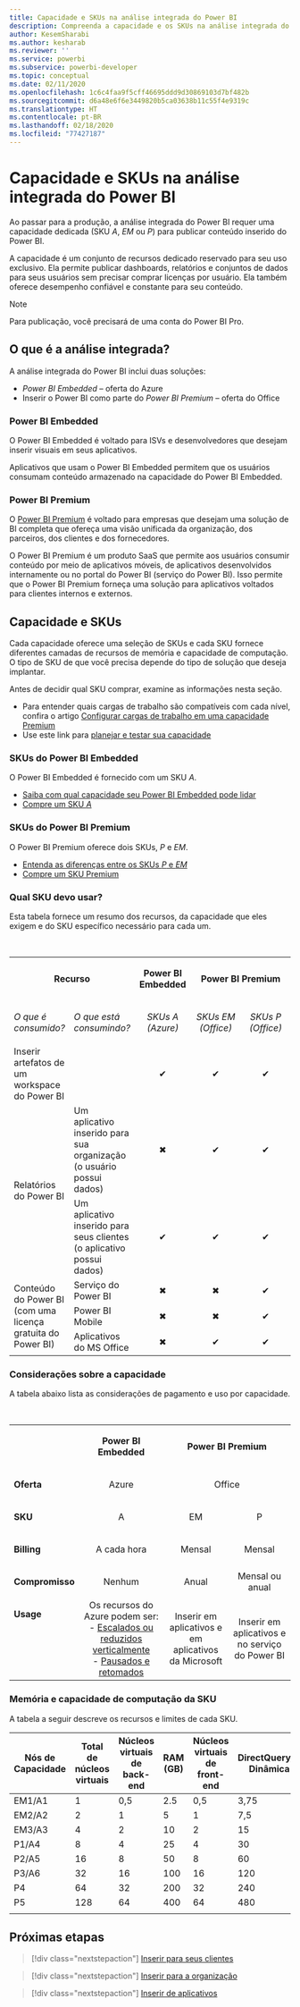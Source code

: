 ```yaml
---
title: Capacidade e SKUs na análise integrada do Power BI
description: Compreenda a capacidade e os SKUs na análise integrada do Power BI.
author: KesemSharabi
ms.author: kesharab
ms.reviewer: ''
ms.service: powerbi
ms.subservice: powerbi-developer
ms.topic: conceptual
ms.date: 02/11/2020
ms.openlocfilehash: 1c6c4faa9f5cff46695ddd9d30869103d7bf482b
ms.sourcegitcommit: d6a48e6f6e3449820b5ca03638b11c55f4e9319c
ms.translationtype: HT
ms.contentlocale: pt-BR
ms.lasthandoff: 02/18/2020
ms.locfileid: "77427187"
---
```

# <a name="capacity-and-skus-in-power-bi-embedded-analytics"></a>Capacidade e SKUs na análise integrada do Power BI

Ao passar para a produção, a análise integrada do Power BI requer uma capacidade dedicada (SKU *A*, *EM* ou *P*) para publicar conteúdo inserido do Power BI.

A capacidade é um conjunto de recursos dedicado reservado para seu uso exclusivo. Ela permite publicar dashboards, relatórios e conjuntos de dados para seus usuários sem precisar comprar licenças por usuário. Ela também oferece desempenho confiável e constante para seu conteúdo.

>[!NOTE]
>Para publicação, você precisará de uma conta do Power BI Pro.

## <a name="what-is-embedded-analytics"></a>O que é a análise integrada?

A análise integrada do Power BI inclui duas soluções:
* *Power BI Embedded* – oferta do Azure
* Inserir o Power BI como parte do *Power BI Premium* – oferta do Office

### <a name="power-bi-embedded"></a>Power BI Embedded

O Power BI Embedded é voltado para ISVs e desenvolvedores que desejam inserir visuais em seus aplicativos.

Aplicativos que usam o Power BI Embedded permitem que os usuários consumam conteúdo armazenado na capacidade do Power BI Embedded.

### <a name="power-bi-premium"></a>Power BI Premium

O [Power BI Premium](../service-premium-what-is.md) é voltado para empresas que desejam uma solução de BI completa que ofereça uma visão unificada da organização, dos parceiros, dos clientes e dos fornecedores.

O Power BI Premium é um produto SaaS que permite aos usuários consumir conteúdo por meio de aplicativos móveis, de aplicativos desenvolvidos internamente ou no portal do Power BI (serviço do Power BI). Isso permite que o Power BI Premium forneça uma solução para aplicativos voltados para clientes internos e externos.

## <a name="capacity-and-skus"></a>Capacidade e SKUs

Cada capacidade oferece uma seleção de SKUs e cada SKU fornece diferentes camadas de recursos de memória e capacidade de computação. O tipo de SKU de que você precisa depende do tipo de solução que deseja implantar.

Antes de decidir qual SKU comprar, examine as informações nesta seção.
* Para entender quais cargas de trabalho são compatíveis com cada nível, confira o artigo [Configurar cargas de trabalho em uma capacidade Premium](../service-admin-premium-workloads.md)
* Use este link para [planejar e testar sua capacidade](../service-premium-capacity-optimize.md#testing-approaches)

### <a name="power-bi-embedded-skus"></a>SKUs do Power BI Embedded

O Power BI Embedded é fornecido com um SKU *A*.
* [Saiba com qual capacidade seu Power BI Embedded pode lidar](https://powerbi.microsoft.com/blog/power-bi-developer-community-june-july-update/#Capacity-Plan)
* [Compre um SKU *A*](../service-admin-premium-purchase.md#purchase-a-skus-for-testing-and-other-scenarios)

### <a name="power-bi-premium-skus"></a>SKUs do Power BI Premium

O Power BI Premium oferece dois SKUs, *P* e *EM*.
* [Entenda as diferenças entre os SKUs *P* e *EM*](../service-premium-what-is.md#subscriptions-and-licensing)
* [Compre um SKU Premium](../service-admin-premium-purchase.md)

### <a name="which-sku-should-i-use"></a>Qual SKU devo usar?

Esta tabela fornece um resumo dos recursos, da capacidade que eles exigem e do SKU específico necessário para cada um. 

</br>
<table>
<col width="20%">
<col width="20%">
<col width="20%">
<col width="20%">
<col width="20%">
<tbody>
<tr>
<td style="text-align: center"; colspan="2"><p><b>Recurso</b></p></td>
<td style="text-align: center">
<p><b>Power BI Embedded</b></p>
</td>
<td style="text-align: center"; colspan="2">
<p><b>Power BI Premium</b></p>
</td>
</tr>
<tr>
<td><p><em>O que é consumido?</em><p></td>
<td><p><em>O que está consumindo?</em><p></td>
<td style="text-align: center"><p><em>SKUs A</br>(Azure)</em></p></td>
<td style="text-align: center"><p><em>SKUs EM</br>(Office)</em></p></td>
<td style="text-align: center"><p><em>SKUs P</br>(Office)</em></p></td>
</tr>
<tr>
<td>Inserir artefatos de um workspace do Power BI</td>
<td>
</td>
<td style="text-align: center">✔</td>
<td style="text-align: center">✔</td>
<td style="text-align: center">✔</td>
</tr>
<tr>
<td rowspan="2">Relatórios do Power BI</td>
<td>Um aplicativo inserido para sua organização</br>(o usuário possui dados)</td>
<td style="text-align: center">✖</td>
<td style="text-align: center">✔</td>
<td style="text-align: center">✔</td>
</tr>
<tr>
<td>Um aplicativo inserido para seus clientes</br>(o aplicativo possui dados)</td>
<td style="text-align: center">✔</td>
<td style="text-align: center">✔</td>
<td style="text-align: center">✔</td>
</tr>
<tr>
<td rowspan="3">Conteúdo do Power BI<br>(com uma licença gratuita do Power BI)</td>
<td>Serviço do Power BI</td>
<td style="text-align: center">✖</td>
<td style="text-align: center">✖</td>
<td style="text-align: center">✔</td>
</tr>
<tr>
<td>Power BI Mobile</td>
<td style="text-align: center">✖</td>
<td style="text-align: center">✖</td>
<td style="text-align: center">✔</td>
</tr>
<tr>
<td>Aplicativos do MS Office</td>
<td style="text-align: center">✖</td>
<td style="text-align: center">✔</td>
<td style="text-align: center">✔</td>
</tr>
</tbody>
</table>

### <a name="capacity-considerations"></a>Considerações sobre a capacidade

A tabela abaixo lista as considerações de pagamento e uso por capacidade.

</br>
<table>
<tbody>
<tr>
<td></td>
<td style="text-align: center;"><p><strong>Power BI Embedded</strong></p></td>
<td style="text-align: center;" colspan="2"><p><strong>Power BI Premium</strong></p></td>
</tr>
<tr>
<td><p><strong>Oferta</strong></p></td>
<td style="text-align: center;"><p>Azure</p></td>
<td style="text-align: center;" colspan="2"><p>Office</p></td>
</tr>
<tr>
<td><p><strong>SKU</strong></p></td>
<td style="text-align: center;"><p>A</p></td>
<td style="text-align: center;"><p>EM</p></td>
<td style="text-align: center;"><p>P</p></td>
</tr>
<tr>
<td><p><strong>Billing</strong></td>
<td style="text-align: center;">A cada hora</td>
<td style="text-align: center;">Mensal</td>
<td style="text-align: center;">Mensal</td>
</tr>
<tr>
<td><p><strong>Compromisso</strong></td>
<td style="text-align: center;">Nenhum</td>
<td style="text-align: center;">Anual</td>
<td style="text-align: center;">Mensal ou anual</td>
</tr>
<tr>
<td valign="top"><p><strong>Usage</strong></td>
<td style="text-align: center;">Os recursos do Azure podem ser:</br>- <a href="azure-pbie-scale-capacity.md">Escalados ou reduzidos verticalmente</a></br>- <a href="azure-pbie-pause-start.md">Pausados e retomados</a>
</td>
<td style="text-align: center;">Inserir em aplicativos e em</br> aplicativos da Microsoft</td>
<td style="text-align: center;">Inserir em aplicativos e</br> no serviço do Power BI</td>
</tr>
</tbody>
</table>

### <a name="sku-memory-and-computing-power"></a>Memória e capacidade de computação da SKU

A tabela a seguir descreve os recursos e limites de cada SKU.

| Nós de Capacidade | Total de núcleos virtuais | Núcleos virtuais de back-end | RAM (GB) | Núcleos virtuais de front-end | DirectQuery/Conexão Dinâmica (por s) | Paralelismo de atualização de modelo |
| --- | --- | --- | --- | --- | --- | --- |
| EM1/A1 | 1 | 0,5 | 2.5 | 0,5 | 3,75 | 1 |
| EM2/A2 | 2 | 1 | 5 | 1 | 7,5 | 2 |
| EM3/A3 | 4 | 2 | 10 | 2 | 15 | 3 |
| P1/A4 | 8 | 4 | 25 | 4 | 30 | 6 |
| P2/A5 | 16 | 8 | 50 | 8 | 60 | 12 |
| P3/A6 | 32 | 16 | 100 | 16 | 120 | 24 |
| P4 | 64 | 32 | 200 | 32 | 240 | 48 |
| P5 | 128 | 64 | 400 | 64 | 480 | 96 |
| | | | | | | |

## <a name="next-steps"></a>Próximas etapas

> [!div class="nextstepaction"]
>[Inserir para seus clientes](embed-sample-for-customers.md)

> [!div class="nextstepaction"]
>[Inserir para a organização](embed-sample-for-your-organization.md)

> [!div class="nextstepaction"]
> [Inserir de aplicativos](embed-from-apps.md)
